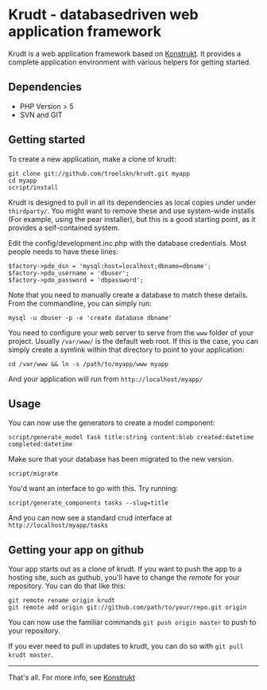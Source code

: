Krudt - databasedriven web application framework
==

Krudt is a web application framework based on [Konstrukt](http://konstrukt.dk). It provides a complete application environment with various helpers for getting started.

Dependencies
--

* PHP Version > 5
* SVN and GIT

Getting started
--

To create a new application, make a clone of krudt:

    git clone git://github.com/troelskn/krudt.git myapp
    cd myapp
    script/install

Krudt is designed to pull in all its dependencies as local copies under under `thirdparty/`. You might want to remove these and use system-wide installs (For example, using the pear installer), but this is a good starting point, as it provides a self-contained system.

Edit the config/development.inc.php with the database credentials. Most people needs to have these lines:

    $factory->pdo_dsn = 'mysql:host=localhost;dbname=dbname';
    $factory->pdo_username = 'dbuser';
    $factory->pdo_password = 'dbpassword';

Note that you need to manually create a database to match these details. From the commandline, you can simply run:

    mysql -u dbuser -p -e 'create database dbname'

You need to configure your web server to serve from the `www` folder of your project. Usually `/var/www/` is the default web root. If this is the case, you can simply create a symlink within that directory to point to your application:

    cd /var/www && ln -s /path/to/myapp/www myapp

And your application will run from `http://localhost/myapp/`

Usage
---

You can now use the generators to create a model component:

    script/generate_model task title:string content:blob created:datetime completed:datetime

Make sure that your database has been migrated to the new version.

    script/migrate

You'd want an interface to go with this. Try running:

    script/generate_components tasks --slug=title

And you can now see a standard crud interface at `http://localhost/myapp/tasks`

Getting your app on github
---

Your app starts out as a clone of krudt. If you want to push the app to a hosting site, such as guthub, you'll have to change the *remote* for your repository. You can do that like this:

    git remote rename origin krudt
    git remote add origin git://github.com/path/to/your/repo.git origin

You can now use the familiar commands `git push origin master` to push to your repository.

If you ever need to pull in updates to krudt, you can do so with `git pull krudt master`.

---

That's all. For more info, see [Konstrukt](http://www.konstrukt.dk)

